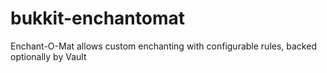 bukkit-enchantomat
==================

Enchant-O-Mat allows custom enchanting with configurable rules, backed optionally by Vault